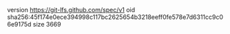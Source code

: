 version https://git-lfs.github.com/spec/v1
oid sha256:45f174e0ece394998c117bc2625654b3218eeff0fe578e7d6311cc9c06e9175d
size 3669
